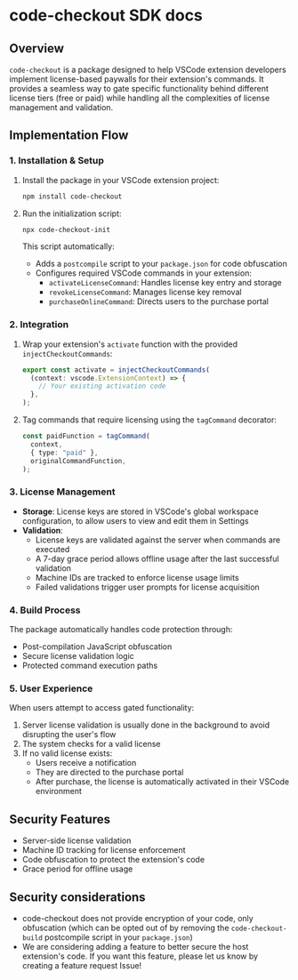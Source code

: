 # code-checkout SDK docs

## Overview

`code-checkout` is a package designed to help VSCode extension developers implement license-based paywalls for their extension's commands. It provides a seamless way to gate specific functionality behind different license tiers (free or paid) while handling all the complexities of license management and validation.

## Implementation Flow

### 1. Installation & Setup

1. Install the package in your VSCode extension project:

   ```bash
   npm install code-checkout
   ```

2. Run the initialization script:

   ```bash
   npx code-checkout-init
   ```

   This script automatically:

   - Adds a `postcompile` script to your `package.json` for code obfuscation
   - Configures required VSCode commands in your extension:
     - `activateLicenseCommand`: Handles license key entry and storage
     - `revokeLicenseCommand`: Manages license key removal
     - `purchaseOnlineCommand`: Directs users to the purchase portal

### 2. Integration

1. Wrap your extension's `activate` function with the provided `injectCheckoutCommands`:

   ```typescript
   export const activate = injectCheckoutCommands(
     (context: vscode.ExtensionContext) => {
       // Your existing activation code
     },
   );
   ```

2. Tag commands that require licensing using the `tagCommand` decorator:

   ```typescript
   const paidFunction = tagCommand(
     context,
     { type: "paid" },
     originalCommandFunction,
   );
   ```

### 3. License Management

- **Storage**: License keys are stored in VSCode's global workspace configuration, to allow users to view and edit them in Settings
- **Validation**:
  - License keys are validated against the server when commands are executed
  - A 7-day grace period allows offline usage after the last successful validation
  - Machine IDs are tracked to enforce license usage limits
  - Failed validations trigger user prompts for license acquisition

### 4. Build Process

The package automatically handles code protection through:

- Post-compilation JavaScript obfuscation
- Secure license validation logic
- Protected command execution paths

### 5. User Experience

When users attempt to access gated functionality:

1. Server license validation is usually done in the background to avoid disrupting the user's flow
2. The system checks for a valid license
3. If no valid license exists:
   - Users receive a notification
   - They are directed to the purchase portal
   - After purchase, the license is automatically activated in their VSCode environment

## Security Features

- Server-side license validation
- Machine ID tracking for license enforcement
- Code obfuscation to protect the extension's code
- Grace period for offline usage

## Security considerations

- code-checkout does not provide encryption of your code, only obfuscation (which can be opted out of by removing the `code-checkout-build` postcompile script in your `package.json`)
- We are considering adding a feature to better secure the host extension's code. If you want this feature, please let us know by creating a feature request Issue!
